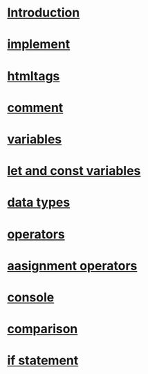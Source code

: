 # [Introduction](./MARK%20DOWN/1.introduction.md)
# [implement](./MARK%20DOWN/2.%20implement.md)
# [htmltags](./MARK%20DOWN/3.htmltags.md)
# [comment](./MARK%20DOWN/4.comment.md)
# [variables](./MARK%20DOWN/5.variables.md)
# [let and const variables](./MARK%20DOWN/6.let%20and%20const%20variables.md)
# [data types](./MARK%20DOWN/7.data%20types.md)
# [operators](./MARK%20DOWN/8.operators.md)
# [aasignment operators](./MARK%20DOWN/9.assignment%20operator.md)
# [console](./MARK%20DOWN/10.console.md)
# [comparison](./MARK%20DOWN/11.%20comparison.md)
# [if statement](./MARK%20DOWN/12.if%20statement.md)